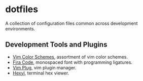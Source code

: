 # dotfiles

A collection of configuration files common across development environments.

## Development Tools and Plugins
 - [Vim Color Schemes](https://github.com/flazz/vim-colorschemes), assortment of vim color schemes.
 - [Fira Code](https://github.com/tonsky/FiraCode/wiki), monospaced font with programming ligatures.
 - [Vim Plug](https://github.com/junegunn/vim-plug), vim plugin manager.
 - [Hexyl](https://github.com/sharkdp/hexyl), terminal hex viewer.
